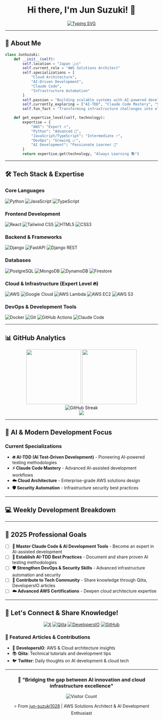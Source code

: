 <div align="center">

# Hi there, I'm Jun Suzuki! 👋

[![Typing SVG](https://readme-typing-svg.herokuapp.com?font=Fira+Code&weight=500&size=24&pause=1000&color=58A6FF&center=true&vCenter=true&width=700&lines=AWS+Solutions+Architect+☁️)](https://git.io/typing-svg)

</div>

---

## 🚀 About Me

```python
class JunSuzuki:
    def __init__(self):
        self.location = "Japan 🇯🇵"
        self.current_role = "AWS Solutions Architect"
        self.specializations = [
            "Cloud Architecture",
            "AI-Driven Development",
            "Claude Code",
            "Infrastructure Automation"
        ]
        self.passion = "Building scalable systems with AI-powered development tools"
        self.currently_exploring = ["AI-TDD", "Claude Code Mastery", "Security Automation"]
        self.fun_fact = "Transforming infrastructure challenges into elegant solutions! ☁️ → 🚀"

    def get_expertise_level(self, technology):
        expertise = {
            "AWS": "Expert 🔥",
            "Python": "Advanced 🐍",
            "JavaScript/TypeScript": "Intermediate ⚡",
            "DevOps": "Growing 📈",
            "AI Development": "Passionate Learner 🤖"
        }
        return expertise.get(technology, "Always Learning 📚")
```

---

## 🛠️ Tech Stack & Expertise

### Core Languages
![Python](https://img.shields.io/badge/-Python_🔥_Advanced-3776AB?style=flat-square&logo=python&logoColor=white)
![JavaScript](https://img.shields.io/badge/-JavaScript_⚡_Intermediate-F7DF1E?style=flat-square&logo=javascript&logoColor=black)
![TypeScript](https://img.shields.io/badge/-TypeScript_⚡_Intermediate-3178C6?style=flat-square&logo=typescript&logoColor=white)

### Frontend Development
![React](https://img.shields.io/badge/-React-61DAFB?style=flat-square&logo=react&logoColor=black)
![Tailwind CSS](https://img.shields.io/badge/-Tailwind_CSS-38B2AC?style=flat-square&logo=tailwind-css&logoColor=white)
![HTML5](https://img.shields.io/badge/-HTML5-E34F26?style=flat-square&logo=html5&logoColor=white)
![CSS3](https://img.shields.io/badge/-CSS3-1572B6?style=flat-square&logo=css3&logoColor=white)

### Backend & Frameworks
![Django](https://img.shields.io/badge/-Django-092E20?style=flat-square&logo=django&logoColor=white)
![FastAPI](https://img.shields.io/badge/-FastAPI-009688?style=flat-square&logo=fastapi&logoColor=white)
![Django REST](https://img.shields.io/badge/-Django_REST-ff1709?style=flat-square&logo=django&logoColor=white)

### Databases
![PostgreSQL](https://img.shields.io/badge/-PostgreSQL-336791?style=flat-square&logo=postgresql&logoColor=white)
![MongoDB](https://img.shields.io/badge/-MongoDB-47A248?style=flat-square&logo=mongodb&logoColor=white)
![DynamoDB](https://img.shields.io/badge/-DynamoDB-4053D6?style=flat-square&logo=amazon-dynamodb&logoColor=white)
![Firestore](https://img.shields.io/badge/-Firestore-FFCA28?style=flat-square&logo=firebase&logoColor=black)

### Cloud & Infrastructure (Expert Level 🔥)
![AWS](https://img.shields.io/badge/-AWS_Expert_🔥-232F3E?style=flat-square&logo=amazon-aws&logoColor=white)
![Google Cloud](https://img.shields.io/badge/-Google_Cloud-4285F4?style=flat-square&logo=google-cloud&logoColor=white)
![AWS Lambda](https://img.shields.io/badge/-AWS_Lambda-FF9900?style=flat-square&logo=aws-lambda&logoColor=white)
![AWS EC2](https://img.shields.io/badge/-AWS_EC2-FF9900?style=flat-square&logo=amazon-ec2&logoColor=white)
![AWS S3](https://img.shields.io/badge/-AWS_S3-569A31?style=flat-square&logo=amazon-s3&logoColor=white)

### DevOps & Development Tools
![Docker](https://img.shields.io/badge/-Docker-2496ED?style=flat-square&logo=docker&logoColor=white)
![Git](https://img.shields.io/badge/-Git-F05032?style=flat-square&logo=git&logoColor=white)
![GitHub Actions](https://img.shields.io/badge/-GitHub_Actions-2088FF?style=flat-square&logo=github-actions&logoColor=white)
![Claude Code](https://img.shields.io/badge/-Claude_Code_⚡-8A2BE2?style=flat-square&logo=anthropic&logoColor=white)

---

## 📊 GitHub Analytics

<div align="center">
  <img height="180em" src="https://github-readme-stats.vercel.app/api?username=jun-suzuki1028&show_icons=true&theme=tokyonight&include_all_commits=true&count_private=true"/>
  <img height="180em" src="https://github-readme-stats.vercel.app/api/top-langs/?username=jun-suzuki1028&layout=compact&langs_count=8&theme=tokyonight"/>
</div>

<div align="center">
  <img src="https://github-readme-streak-stats.herokuapp.com/?user=jun-suzuki1028&theme=tokyonight" alt="GitHub Streak" />
</div>

<div align="center">
  <img src="https://github-profile-trophy.vercel.app/?username=jun-suzuki1028&theme=tokyonight&no-frame=true&column=7" />
</div>

---

## 🤖 AI & Modern Development Focus

### Current Specializations
- **🔥 AI-TDD (AI Test-Driven Development)** - Pioneering AI-powered testing methodologies
- **⚡ Claude Code Mastery** - Advanced AI-assisted development workflows
- **☁️ Cloud Architecture** - Enterprise-grade AWS solutions design
- **🛡️ Security Automation** - Infrastructure security best practices

---

## 💻 Weekly Development Breakdown

<!--START_SECTION:waka-->
<!--END_SECTION:waka-->

---

## 🎯 2025 Professional Goals

- [ ] **🤖 Master Claude Code & AI Development Tools** - Become an expert in AI-assisted development
- [ ] **🧪 Establish AI-TDD Best Practices** - Document and share proven AI testing methodologies
- [ ] **🛡️ Strengthen DevOps & Security Skills** - Advanced infrastructure automation and security
- [ ] **📝 Contribute to Tech Community** - Share knowledge through Qiita, DevelopersIO articles
- [ ] **☁️ Advanced AWS Certifications** - Deepen cloud architecture expertise

---

## 🤝 Let's Connect & Share Knowledge!

<div align="center">

[![X](https://img.shields.io/badge/-@jusotech10-1DA1F2?style=for-the-badge&logo=twitter&logoColor=white)](https://x.com/jusotech10)
[![Qiita](https://img.shields.io/badge/-Qiita-55C500?style=for-the-badge&logo=qiita&logoColor=white)](https://qiita.com/jusotech10)
[![DevelopersIO](https://img.shields.io/badge/-DevelopersIO-FF6600?style=for-the-badge&logo=dev.to&logoColor=white)](https://dev.classmethod.jp/author/suzuki-jun/)
[![GitHub](https://img.shields.io/badge/-GitHub-181717?style=for-the-badge&logo=github&logoColor=white)](https://github.com/jun-suzuki1028)

</div>

### 📝 Featured Articles & Contributions
- 🏢 **DevelopersIO**: AWS & Cloud architecture insights
- 📚 **Qiita**: Technical tutorials and development tips
- 🐦 **Twitter**: Daily thoughts on AI development & cloud tech

---

<div align="center">

### 🚀 "Bridging the gap between AI innovation and cloud infrastructure excellence"

![Visitor Count](https://profile-counter.glitch.me/jun-suzuki1028/count.svg)

⭐️ From [jun-suzuki1028](https://github.com/jun-suzuki1028) | AWS Solutions Architect & AI Development Enthusiast

</div>
